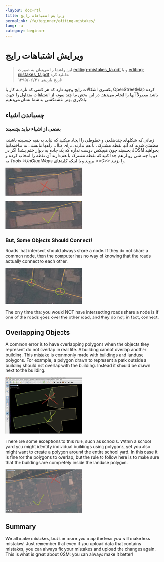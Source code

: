 ```yaml
---
-layout: doc-rtl
title: ویرایش اشتباهات رایج
permalink: /fa/beginner/editing-mistakes/
lang: fa
category: beginner
---
```


ویرایش اشتباهات رایج
====================================

> این راهنما را می‌توان به صورت [editing-mistakes_fa.odt](/files/editing-mistakes_fa.odt) و یا [editing-mistakes_fa.pdf](/files/editing-mistakes_fa.pdf) دانلود کرد.  
تاریخ بازبینی ۱۳۹۵/۰۶/۳۱  

یکسری اشکالات رایج وجود دارد که هز کسی که تازه به کار با OpenStreetMap کرده باشد معمولاْ آنها را انجام می‌دهد. در این بخش ما چند نمونه از اشتباهات متداول را جهت یادگیری بهتر نقشه‌کشی به شما نشان می‌دهیم.  

چسباندن اشیاء
-------------------

### بعضی از اشیاء نباید بچسبند

زمانی که شکلهای چندضلعی و خطوطی را ایجاد میکنید که نباید به بقیه چسبیده باشند، مطمئن شوید که آنها نقطه مشترکی با هم ندارند. برای مثال، راهها نبایستی به ساختمانها بچسبند چون هیچکس دوست نداره که یک جاده به دیوار ختم بشه! اگر در JOSM بخواهید دو یا چند شی رو از هم جدا کنید که نقطه مشترک با هم دارند آن نقطه را انتخاب کرده و به *Tools->UnGlue Ways* بروید و یا اینکه کلیدهای \<\<G\>\> را بزنید.  

![Road and building nodes are connected - NO][]

![Roads Building nodes are disconnected - YES][]

### But, Some Objects Should Connect!

Roads that intersect should always share a node. If they do not share a common node, then the computer has no way of knowing that the roads actually connect
to each other.  

![Intersecting roads should share nodes][]

The only time that you would NOT have intersecting roads share a node is if one of the roads goes over the other road, and they do not, in fact, connect.  

Overlapping Objects
--------------------

A common error is to have overlapping polygons when the objects they represent do not overlap in real life. A building cannot overlap another building. This mistake is commonly made with buildings and landuse polygons. For example, a polygon drawn to represent a park outside a building should not overlap with the building. Instead it should be drawn next to the building.  

![Correcting building overlaps][]

There are some exceptions to this rule, such as schools.  Within a school yard you might identify individual buildings using polygons, yet you also might want to create a polygon around the entire school yard. In this case it is fine for the polygons to overlap, but the rule to follow here is to make sure that the buildings are completely inside the landuse polygon.  

![Correcting building landuse][]

Summary
--------

We all make mistakes, but the more you map the less you will make less mistakes! Just remember that even if you upload data that contains mistakes, you can always fix your mistakes and upload the changes again. This is what is great about OSM: you can always make it better!  


[Road and building nodes are connected - NO]: /images/beginner/road-building-no.png
[Roads Building nodes are disconnected - YES]: /images/beginner/road-building-yes.png
[Intersecting roads should share nodes]: /images/beginner/road-connecting-nodes.png
[Correcting building overlaps]: /images/beginner/building-overlap.png
[Correcting building landuse]: /images/beginner/building-landuse.png